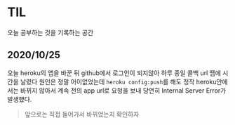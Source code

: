 # TIL
오늘 공부하는 것을 기록하는 공간 

## 2020/10/25
오늘 heroku의 앱을 바꾼 뒤 github에서 로그인이 되지않아 하루 종일 콜백 url 땜에 시간을 날렸다 원인은 정말 어이없었는데 
`heroku config:push`를 해도 정작 heroku안에서는 바뀌지 않아서 계속 전의 app url로 요청을 보내 당연히 Internal Server Error가 발생했다. 
> 앞으로는 직접 들어가서 바뀌었는지 확인하자